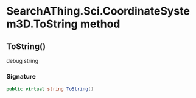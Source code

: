 # SearchAThing.Sci.CoordinateSystem3D.ToString method
## ToString()
debug string

### Signature
```csharp
public virtual string ToString()
```
